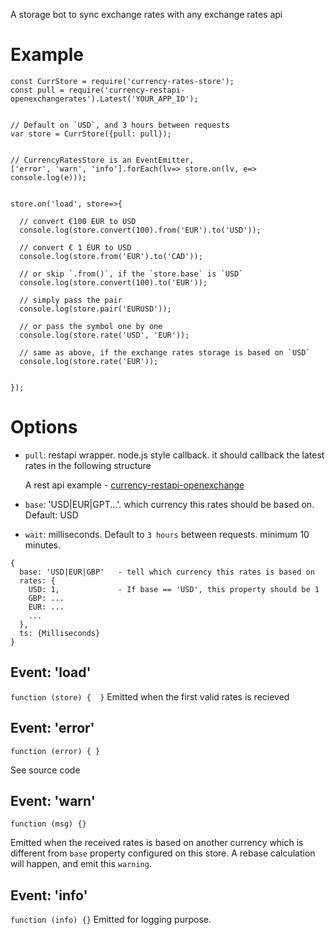 A storage bot to sync exchange rates with any exchange rates api

# Example

```
const CurrStore = require('currency-rates-store');
const pull = require('currency-restapi-openexchangerates').Latest('YOUR_APP_ID');


// Default on `USD`, and 3 hours between requests
var store = CurrStore({pull: pull});


// CurrencyRatesStore is an EventEmitter, 
['error', 'warn', 'info'].forEach(lv=> store.on(lv, e=> console.log(e)));


store.on('load', store=>{

  // convert €100 EUR to USD 
  console.log(store.convert(100).from('EUR').to('USD'));
  
  // convert € 1 EUR to USD
  console.log(store.from('EUR').to('CAD'));
  
  // or skip `.from()`, if the `store.base` is `USD`
  console.log(store.convert(100).to('EUR'));
  
  // simply pass the pair
  console.log(store.pair('EURUSD'));
  
  // or pass the symbol one by one
  console.log(store.rate('USD', 'EUR'));
  
  // same as above, if the exchange rates storage is based on `USD`
  console.log(store.rate('EUR'));
  

});
```

# Options

- `pull`: restapi wrapper. node.js style callback. it should callback the latest rates in the following structure

  A rest api example - [currency-restapi-openexchange](https://www.npmjs.com/package/currency-restapi-openexchange)
  
- `base`: 'USD|EUR|GPT...'. which currency this rates should be based on. Default: USD 
- `wait`: milliseconds. Default to `3 hours` between requests. minimum 10 minutes.


```
{
  base: 'USD|EUR|GBP'   - tell which currency this rates is based on
  rates: {
    USD: 1,             - If base == 'USD', this property should be 1
    GBP: ...
    EUR: ...
    ...
  },
  ts: {Milliseconds}
}
``` 


## Event: 'load'

  `function (store) {  }`
  Emitted when the first valid rates is recieved

## Event: 'error'

  `function (error) { }`
  
  See source code

## Event: 'warn'


   `function (msg) {}`

   Emitted when the received rates is based on another currency which is different from `base` property configured on this store. A rebase calculation will happen, and emit this `warning`.

## Event: 'info'

   `function (info) {}`
   Emitted for logging purpose.